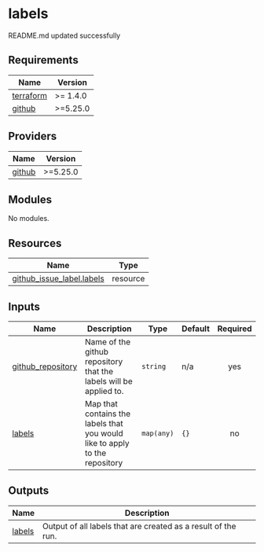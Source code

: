 # labels

<!-- BEGINNING OF PRE-COMMIT-TERRAFORM DOCS HOOK -->
README.md updated successfully
<!-- END OF PRE-COMMIT-TERRAFORM DOCS HOOK -->

<!-- BEGIN_TF_DOCS -->
## Requirements

| Name | Version |
|------|---------|
| <a name="requirement_terraform"></a> [terraform](#requirement\_terraform) | >= 1.4.0 |
| <a name="requirement_github"></a> [github](#requirement\_github) | >=5.25.0 |

## Providers

| Name | Version |
|------|---------|
| <a name="provider_github"></a> [github](#provider\_github) | >=5.25.0 |

## Modules

No modules.

## Resources

| Name | Type |
|------|------|
| [github_issue_label.labels](https://registry.terraform.io/providers/hashicorp/github/latest/docs/resources/issue_label) | resource |

## Inputs

| Name | Description | Type | Default | Required |
|------|-------------|------|---------|:--------:|
| <a name="input_github_repository"></a> [github\_repository](#input\_github\_repository) | Name of the github repository that the labels will be applied to. | `string` | n/a | yes |
| <a name="input_labels"></a> [labels](#input\_labels) | Map that contains the labels that you would like to apply to the repository | `map(any)` | `{}` | no |

## Outputs

| Name | Description |
|------|-------------|
| <a name="output_labels"></a> [labels](#output\_labels) | Output of all labels that are created as a result of the run. |
<!-- END_TF_DOCS -->